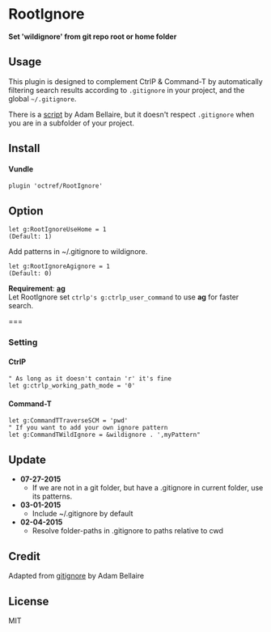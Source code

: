 # RootIgnore

**Set 'wildignore' from git repo root or home folder**

## Usage
This plugin is designed to complement CtrlP & Command-T by automatically
filtering search results according to `.gitignore` in your project, and
the global `~/.gitignore`.

There is a [script](http://www.vim.org/scripts/script.php?script_id=2557) by
Adam Bellaire, but it doesn't respect `.gitignore` when you are in a subfolder
of your project.

## Install
#### Vundle

```Vim
plugin 'octref/RootIgnore'
```

## Option
```
let g:RootIgnoreUseHome = 1
(Default: 1)
```
Add patterns in ~/.gitignore to wildignore.

```
let g:RootIgnoreAgignore = 1
(Default: 0)
```
**Requirement**: [**ag**](https://github.com/ggreer/the_silver_searcher)  
Let RootIgnore set `ctrlp's g:ctrlp_user_command` to use **ag** for
faster search.

===

### Setting

#### CtrlP
```Vim
" As long as it doesn't contain 'r' it's fine
let g:ctrlp_working_path_mode = '0'
```

#### Command-T
```Vim
let g:CommandTTraverseSCM = 'pwd'
" If you want to add your own ignore pattern
let g:CommandTWildIgnore = &wildignore . ',myPattern"
```

## Update


- **07-27-2015**
  - If we are not in a git folder, but have a .gitignore in current folder, use its patterns.
- **03-01-2015**
  - Include ~/.gitignore by default
- **02-04-2015**
  - Resolve folder-paths in .gitignore to paths relative to cwd

## Credit
Adapted from [gitignore](http://www.vim.org/scripts/script.php?script_id=2557)
by Adam Bellaire

## License
MIT

